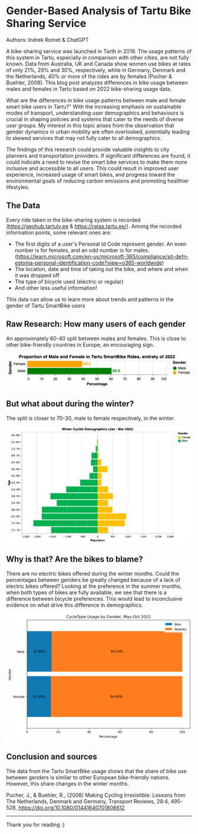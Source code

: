 
# Gender-Based Analysis of Tartu Bike Sharing Service

Authors: Indrek Romet & ChatGPT

A bike-sharing service was launched in Tarth in 2019. The usage patterns of this system in Tartu, especially in comparison with other cities, are not fully known. Data from Australia, UK and Canada show women use bikes at rates of only 21%,  29% and 30%, respectively, while in Germany, Denmark and the Netherlands, 40% or more of the rides are by females (Pucher & Buehler, 2008). This blog post analyzes differences in bike usage between males and females in Tartu based on 2022 bike-sharing usage data. 

What are the differences in bike usage patterns between male and female smart bike users in Tartu?" With the increasing emphasis on sustainable modes of transport, understanding user demographics and behaviours is crucial in shaping policies and systems that cater to the needs of diverse user groups. My interest in this topic arises from the observation that gender dynamics in urban mobility are often overlooked, potentially leading to skewed services that may not fully cater to all demographics.

The findings of this research could provide valuable insights to city planners and transportation providers. If significant differences are found, it could indicate a need to revise the smart bike services to make them more inclusive and accessible to all users. This could result in improved user experience, increased usage of smart bikes, and progress toward the environmental goals of reducing carbon emissions and promoting healthier lifestyles.

## The Data 

Every ride taken in the bike-sharing system is recorded (https://geohub.tartulv.ee & https://ratas.tartu.ee/). Among the recorded information points, some relevant ones are:

- The first digits of a user's Personal Id Code represent gender. An even number is for females, and an odd number is for males. (https://learn.microsoft.com/en-us/microsoft-365/compliance/sit-defn-estonia-personal-identification-code?view=o365-worldwide)
- The location, date and time of taking out the bike, and where and when it was dropped off
- The type of bicycle used (electric or regular)
- And other less useful information!

This data can allow us to learn more about trends and patterns in the gender of Tartu SmartBike users

## Raw Research: How many users of each gender

An approximately 60-40 split between males and females. This is close to other bike-friendly countries in Europe, an encouraging sign.

![Alt Text](visualization(19).png)

## But what about during the winter?

The split is closer to 70-30, male to female respectively, in the winter.

![Alt Text](visualization(18).png)

## Why is that? Are the bikes to blame?

There are no electric bikes offered during the winter months. Could the percentages between genders be greatly changed because of a lack of electric bikes offered? Looking at the preference in the summer months, when both types of bikes are fully available, we see that there is a difference between bicycle preferences. This would lead to inconclusive evidence on what drive this difference in demographics. 

![Alt Text](visual20.png)

## Conclusion and sources

The data from the Tartu SmartBike usage shows that the share of bike use between genders is similar to other European bike-friendly nations. However, this share changes in the winter months. 

Pucher, J., & Buehler, R., (2008) Making Cycling Irresistible: Lessons from The Netherlands, Denmark and Germany, Transport Reviews, 28:4, 495-528, https://doi.org/10.1080/01441640701806612


---

Thank you for reading :)
